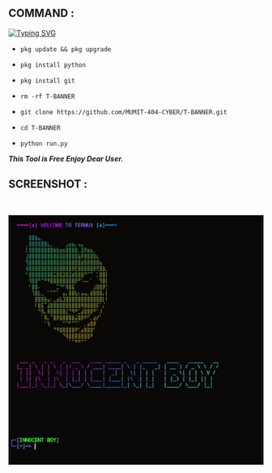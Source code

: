 ## COMMAND :

[![Typing SVG](https://readme-typing-svg.demolab.com?font=Fira+Code&pause=1000&color=FF2C10&background=31FF9400&width=435&lines=Termux+Banner+Setup+Tool+Enjoy+Guys%F0%9F%A4%9F)](https://git.io/typing-svg)

* `pkg update && pkg upgrade`

* `pkg install python`

* `pkg install git`

* `rm -rf T-BANNER`

* `git clone https://github.com/MUMIT-404-CYBER/T-BANNER.git`

* `cd T-BANNER`

* `python run.py`



___This Tool is Free Enjoy Dear User.___</br>

## SCREENSHOT :
<br>
<p align="center">
<img src="__scr__/bnr.jpg"/>
</p>
